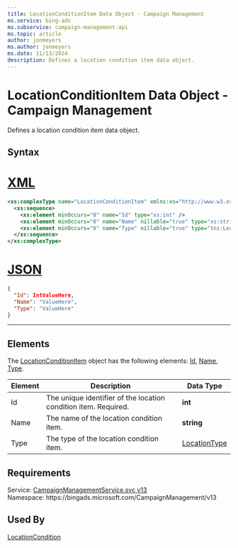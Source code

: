 ```yaml
---
title: LocationConditionItem Data Object - Campaign Management
ms.service: bing-ads
ms.subservice: campaign-management-api
ms.topic: article
author: jonmeyers
ms.author: jonmeyers
ms.date: 11/13/2024
description: Defines a location condition item data object.
---
```

# LocationConditionItem Data Object - Campaign Management
Defines a location condition item data object.

## Syntax

# [XML](#tab/xml)

```xml
<xs:complexType name="LocationConditionItem" xmlns:xs="http://www.w3.org/2001/XMLSchema">
  <xs:sequence>
    <xs:element minOccurs="0" name="Id" type="xs:int" />
    <xs:element minOccurs="0" name="Name" nillable="true" type="xs:string" />
    <xs:element minOccurs="0" name="Type" nillable="true" type="tns:LocationType" />
  </xs:sequence>
</xs:complexType>
```

# [JSON](#tab/json)

```json
{
  "Id": IntValueHere,
  "Name": "ValueHere",
  "Type": "ValueHere"
}
```

-----

## <a name="elements"></a>Elements

The [LocationConditionItem](locationconditionitem.md) object has the following elements: [Id](#id), [Name](#name), [Type](#type).

|Element|Description|Data Type|
|-----------|---------------|-------------|
|<a name="id"></a>Id|The unique identifier of the location condition item. Required.|**int**|
|<a name="name"></a>Name|The name of the location condition item.|**string**|
|<a name="type"></a>Type|The type of the location condition item.|[LocationType](locationtype.md)|

## Requirements
Service: [CampaignManagementService.svc v13](https://campaign.api.bingads.microsoft.com/Api/Advertiser/CampaignManagement/v13/CampaignManagementService.svc)  
Namespace: https\://bingads.microsoft.com/CampaignManagement/v13  

## Used By
[LocationCondition](locationcondition.md)  
